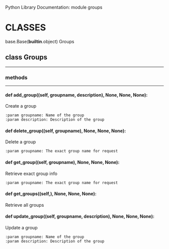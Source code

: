 Python Library Documentation: module groups
# __CLASSES__

base.Base(__builtin__.object)
    Groups

## class __Groups__
****************************************

### methods
****************************************
#### def __add_group__((self, groupname, description), None, None, None):

Create a group

```
:param groupname: Name of the group
:param description: Description of the group
```

#### def __delete_group__((self, groupname), None, None, None):

Delete a group

```
:param groupname: The exact group name for request
```

#### def __get_group__((self, groupname), None, None, None):

Retrieve exact group info

```
:param groupname: The exact group name for request
```

#### def __get_groups__((self,), None, None, None):

Retrieve all groups

#### def __update_group__((self, groupname, description), None, None, None):

Update a group

```
:param groupname: Name of the group
:param description: Description of the group
```

